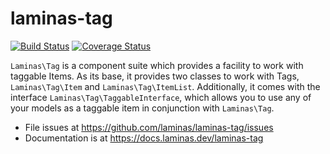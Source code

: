 # laminas-tag

[![Build Status](https://travis-ci.org/laminas/laminas-tag.svg?branch=master)](https://travis-ci.org/laminas/laminas-tag)
[![Coverage Status](https://coveralls.io/repos/laminas/laminas-tag/badge.svg?branch=master)](https://coveralls.io/r/laminas/laminas-tag?branch=master)

`Laminas\Tag` is a component suite which provides a facility to work with taggable
Items. As its base, it provides two classes to work with Tags, `Laminas\Tag\Item`
and `Laminas\Tag\ItemList`. Additionally, it comes with the interface
`Laminas\Tag\TaggableInterface`, which allows you to use any of your models as a
taggable item in conjunction with `Laminas\Tag`.


- File issues at https://github.com/laminas/laminas-tag/issues
- Documentation is at https://docs.laminas.dev/laminas-tag
